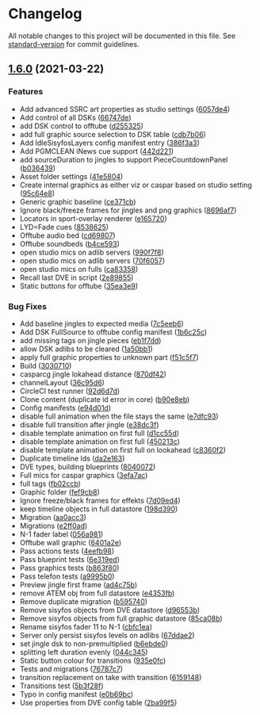# Changelog

All notable changes to this project will be documented in this file. See [standard-version](https://github.com/conventional-changelog/standard-version) for commit guidelines.

## [1.6.0](https://github.com/olzzon/tv2-sofie-blueprints-inews/compare/v1.4.7...v1.6.0) (2021-03-22)


### Features

* Add advanced SSRC art properties as studio settings ([6057de4](https://github.com/olzzon/tv2-sofie-blueprints-inews/commit/6057de477820e116720ea32e2745a9ec84a94940))
* Add control of all DSKs ([66747de](https://github.com/olzzon/tv2-sofie-blueprints-inews/commit/66747de238292617c2e020235a59b544d19fcfc5))
* add DSK control to offtube ([d255325](https://github.com/olzzon/tv2-sofie-blueprints-inews/commit/d255325b868815587a05994756eb1fbef43953e5))
* add full graphic source selection to DSK table ([cdb7b06](https://github.com/olzzon/tv2-sofie-blueprints-inews/commit/cdb7b06881665ce58e09990be10dc77a7b194d0f))
* Add IdleSisyfosLayers config manifest entry ([386f3a3](https://github.com/olzzon/tv2-sofie-blueprints-inews/commit/386f3a3643aa797e382a25a284ba48d78ec5c0a0))
* Add PGMCLEAN iNews cue support ([442d221](https://github.com/olzzon/tv2-sofie-blueprints-inews/commit/442d2219db9799e7680e539e18ac4fb56c212089))
* add sourceDuration to jingles to support PieceCountdownPanel ([b036439](https://github.com/olzzon/tv2-sofie-blueprints-inews/commit/b036439e077e6550ee128fe110dcc52cd035d681))
* Asset folder settings ([41e5804](https://github.com/olzzon/tv2-sofie-blueprints-inews/commit/41e5804a7d4a0df75db259c1d30028f133c85867))
* Create internal graphics as either viz or caspar based on studio setting ([95c64e8](https://github.com/olzzon/tv2-sofie-blueprints-inews/commit/95c64e857765b7e30ccafe7e28d8de0061e3ccf9))
* Generic graphic baseline ([ce371cb](https://github.com/olzzon/tv2-sofie-blueprints-inews/commit/ce371cb7a267d68051c6863fecbd2a95cadc04a0))
* Ignore black/freeze frames for jingles and png graphics ([8696af7](https://github.com/olzzon/tv2-sofie-blueprints-inews/commit/8696af7aab25240460ee38f9fab001d0768a52b0))
* Locators in sport-overlay renderer ([e165720](https://github.com/olzzon/tv2-sofie-blueprints-inews/commit/e165720a65740e4083714debcc21cff9265b8db5))
* LYD=Fade cues ([8538625](https://github.com/olzzon/tv2-sofie-blueprints-inews/commit/8538625b46bea5b495153a1bb5f9294684f886cc))
* Offtube audio bed ([cd69807](https://github.com/olzzon/tv2-sofie-blueprints-inews/commit/cd6980772a434000748a85b548691579331d5bcd))
* Offtube soundbeds ([b4ce593](https://github.com/olzzon/tv2-sofie-blueprints-inews/commit/b4ce593a9a9990ae6ef81dce11ef11e4de381aa0))
* open studio mics on adlib servers ([990f7f8](https://github.com/olzzon/tv2-sofie-blueprints-inews/commit/990f7f89969fa6d109f6b1324e98e58eef65b874))
* open studio mics on adlib servers ([70f6057](https://github.com/olzzon/tv2-sofie-blueprints-inews/commit/70f6057373e5caa6b8d1a5af992c581f7ad95fd1))
* open studio mics on fulls ([ca83358](https://github.com/olzzon/tv2-sofie-blueprints-inews/commit/ca83358b1df906685d5cf68ceed6588cf5209302))
* Recall last DVE in script ([2e89855](https://github.com/olzzon/tv2-sofie-blueprints-inews/commit/2e898552eb3395d922d772f2c611989a7fd9613b))
* Static buttons for offtube ([35ea3e9](https://github.com/olzzon/tv2-sofie-blueprints-inews/commit/35ea3e95ac6a336d4ec88d090cc8a7e750b296b5))


### Bug Fixes

* Add baseline jingles to expected media ([7c5eeb6](https://github.com/olzzon/tv2-sofie-blueprints-inews/commit/7c5eeb60dd625be57aa58b260a2260d98b25bcc9))
* Add DSK FullSource to offtube config manifest ([1b6c25c](https://github.com/olzzon/tv2-sofie-blueprints-inews/commit/1b6c25cfb3c537e9bbabb179244012c7654b444f))
* add missing tags on jingle pieces ([eb1f7dd](https://github.com/olzzon/tv2-sofie-blueprints-inews/commit/eb1f7dde10e8e5d4c129a5a631cb4191062dd3f5))
* allow DSK adlibs to be cleared ([1a50bb1](https://github.com/olzzon/tv2-sofie-blueprints-inews/commit/1a50bb16ae2e1f41882da165590faa13abc36524))
* apply full graphic properties to unknown part ([f51c5f7](https://github.com/olzzon/tv2-sofie-blueprints-inews/commit/f51c5f7efb2dbf5bbba8a8049a08c9360014b760))
* Build ([3030710](https://github.com/olzzon/tv2-sofie-blueprints-inews/commit/3030710458bc47020db50c1e55794fd9b5e2178a))
* casparcg jingle lokahead distance ([870df42](https://github.com/olzzon/tv2-sofie-blueprints-inews/commit/870df42372f67eb1066450343e05c140ad07d593))
* channelLayout ([36c95d6](https://github.com/olzzon/tv2-sofie-blueprints-inews/commit/36c95d655ef3dc8290593e51e7442391bdbe313a))
* CircleCI test runner ([92d6d7d](https://github.com/olzzon/tv2-sofie-blueprints-inews/commit/92d6d7d262e67e61668ca2fc0fc761ffd83c2a4b))
* Clone content (duplicate id error in core) ([b90e8eb](https://github.com/olzzon/tv2-sofie-blueprints-inews/commit/b90e8eb385917e19f9f0c97a7808444726fe72a6))
* Config manifests ([e94d01d](https://github.com/olzzon/tv2-sofie-blueprints-inews/commit/e94d01d9166826823e1df7fe6dcf33485b1986a2))
* disable full animation when the file stays the same ([e7dfc93](https://github.com/olzzon/tv2-sofie-blueprints-inews/commit/e7dfc93b49d24aff747ed86eb3427fafa5474462))
* disable full transition after jingle ([e38dc3f](https://github.com/olzzon/tv2-sofie-blueprints-inews/commit/e38dc3f25d334fd4a57652adf4abf1de7161e0a3))
* disable template animation on first full ([d1cc55d](https://github.com/olzzon/tv2-sofie-blueprints-inews/commit/d1cc55d510d162c754799ae650c14c3876289dcf))
* disable template animation on first full ([450213c](https://github.com/olzzon/tv2-sofie-blueprints-inews/commit/450213c368c54fc25174ee31eca4ad802b565a1a))
* disable template animation on first full on lookahead ([c8360f2](https://github.com/olzzon/tv2-sofie-blueprints-inews/commit/c8360f258db634cfc751995584d0c5e6c9a0254a))
* Duplicate timeline Ids ([da2e163](https://github.com/olzzon/tv2-sofie-blueprints-inews/commit/da2e1639590576107803e16800c0918efb452f22))
* DVE types, building blueprints ([8040072](https://github.com/olzzon/tv2-sofie-blueprints-inews/commit/8040072a7e90a1d64bc07d31ecd8cbcb80079689))
* Full mics for caspar graphics ([3efa7ac](https://github.com/olzzon/tv2-sofie-blueprints-inews/commit/3efa7aca1edd7814a7b8ff5cf52709a5610c5a65))
* full tags ([fb02ccb](https://github.com/olzzon/tv2-sofie-blueprints-inews/commit/fb02ccb8f050379ac83b7b1057d96b37e3ac2543))
* Graphic folder ([fef9cb8](https://github.com/olzzon/tv2-sofie-blueprints-inews/commit/fef9cb893342291c118eee7bab0c1e7757194ff5))
* Ignore freeze/black frames for effekts ([7d09ed4](https://github.com/olzzon/tv2-sofie-blueprints-inews/commit/7d09ed4997e8fe4e252ddba1eaf3b44a080e4b1d))
* keep timeline objects in full datastore ([198d390](https://github.com/olzzon/tv2-sofie-blueprints-inews/commit/198d3902a819de8fd5939c241f0323d08505ec5f))
* Migration ([aa0acc3](https://github.com/olzzon/tv2-sofie-blueprints-inews/commit/aa0acc3390f58a4009b88d6f54d98dfc414f5646))
* Migrations ([e2ff0ad](https://github.com/olzzon/tv2-sofie-blueprints-inews/commit/e2ff0ad84707e3ee0baa57508d949fddbb15e0a1))
* N-1 fader label ([056a981](https://github.com/olzzon/tv2-sofie-blueprints-inews/commit/056a981e708645ac9b542cd4d095bb4ace990126))
* Offtube wall graphic ([6401a2e](https://github.com/olzzon/tv2-sofie-blueprints-inews/commit/6401a2eb79782d11077de52823d8bc236863d791))
* Pass actions tests ([4eefb98](https://github.com/olzzon/tv2-sofie-blueprints-inews/commit/4eefb9854a25f3ec8e12b4de875e558a778a8574))
* Pass blueprint tests ([6e319ed](https://github.com/olzzon/tv2-sofie-blueprints-inews/commit/6e319ed2910a755e51e5b1fc096ef3e3d906d6a6))
* Pass graphics tests ([b863f80](https://github.com/olzzon/tv2-sofie-blueprints-inews/commit/b863f80062fac34f47309351188c8dd5f1280ff2))
* Pass telefon tests ([a9995b0](https://github.com/olzzon/tv2-sofie-blueprints-inews/commit/a9995b0a71d68e434dc013ffe9cf3fd6b3ef9bea))
* Preview jingle first frame ([ad4c75b](https://github.com/olzzon/tv2-sofie-blueprints-inews/commit/ad4c75bb023b291dbac494e8104b4e47a0e8a525))
* remove ATEM obj from full datastore ([e4353fb](https://github.com/olzzon/tv2-sofie-blueprints-inews/commit/e4353fb7d2ca788cde55308972fc3cfec6be7e9c))
* Remove duplicate migration ([b595740](https://github.com/olzzon/tv2-sofie-blueprints-inews/commit/b595740f967e14c7fd53ccfbbfe1d8e28cfc5faa))
* Remove sisyfos objects from DVE datastore ([d96553b](https://github.com/olzzon/tv2-sofie-blueprints-inews/commit/d96553baf5f642662f941d94fb698189f8c2e673))
* Remove sisyfos objects from full graphic datastore ([85ca08b](https://github.com/olzzon/tv2-sofie-blueprints-inews/commit/85ca08bcafd51be57044a106fc00f33582cf55ab))
* Rename sisyfos fader 11 to N-1 ([cbfc1ea](https://github.com/olzzon/tv2-sofie-blueprints-inews/commit/cbfc1eac6227c5c6c2876026c06ccea53ef735f2))
* Server only persist sisyfos levels on adlibs ([67ddae2](https://github.com/olzzon/tv2-sofie-blueprints-inews/commit/67ddae2a9061e6f8696476674d0caa674a829eec))
* set jingle dsk to non-premultiplied ([b6ebde0](https://github.com/olzzon/tv2-sofie-blueprints-inews/commit/b6ebde01c5c115906ef597e11d559ed1bac2d07d))
* splitting left duration evenly ([044c345](https://github.com/olzzon/tv2-sofie-blueprints-inews/commit/044c345b2b4bc2814779be4546224eb4f8826235))
* Static button colour for transitions ([935e0fc](https://github.com/olzzon/tv2-sofie-blueprints-inews/commit/935e0fcfd517a6404f7e25cc3e96d42323ef4e05))
* Tests and migrations ([76787c7](https://github.com/olzzon/tv2-sofie-blueprints-inews/commit/76787c753966873f4a0ee14da1c16e19587bab98))
* transition replacement on take with transition ([6159148](https://github.com/olzzon/tv2-sofie-blueprints-inews/commit/615914857f7beafae95ea1650825d2b2ab3b376e))
* Transitions test ([5b3f28f](https://github.com/olzzon/tv2-sofie-blueprints-inews/commit/5b3f28f175874dc148639482f991eb41abd56c38))
* Typo in config manifest ([e0b69bc](https://github.com/olzzon/tv2-sofie-blueprints-inews/commit/e0b69bce0632b7be6e22a1e3dc69eea0db145fc1))
* Use properties from DVE config table ([2ba99f5](https://github.com/olzzon/tv2-sofie-blueprints-inews/commit/2ba99f5f3d2cd25cd89f45dab5e3fdd4296f6ee4))
